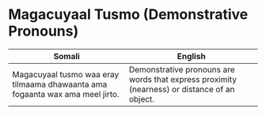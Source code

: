 # **Magacuyaal Tusmo (Demonstrative Pronouns)**

| **Somali**                                                                          | **English**                                                                          |
|-------------------------------------------------------------------------------------|-------------------------------------------------------------------------------------|
| Magacuyaal tusmo waa eray tilmaama dhawaanta ama fogaanta wax ama meel jirto.   | Demonstrative pronouns are words that express proximity (nearness) or distance of an object. |
